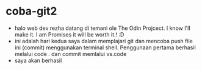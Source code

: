 # coba-git2
- halo web dev rezha datang di temani ole The Odin Projcect. I know I'll make it. I am Promises it will be worth it.! :D
- ini adalah hari kedua saya dalam memplajari git dan mencoba push file ini (commit) menggunakan terminal shell. Penggunaan pertama berhasil melalui code . dan commit memlalui vs.code
- saya akan berhasil

